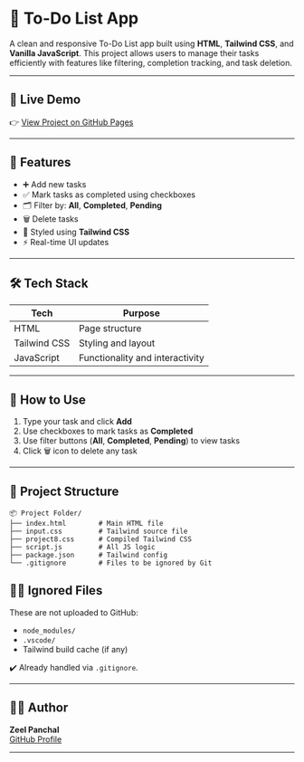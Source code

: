 # 📝 To-Do List App

A clean and responsive To-Do List app built using **HTML**, **Tailwind CSS**, and **Vanilla JavaScript**. This project allows users to manage their tasks efficiently with features like filtering, completion tracking, and task deletion.

---

## 🔗 Live Demo

👉 [View Project on GitHub Pages](https://panchal-zeel.github.io/todo-list-app-tailwind/)

---

## 🚀 Features

- ➕ Add new tasks
- ✅ Mark tasks as completed using checkboxes
- 🗂 Filter by: **All**, **Completed**, **Pending**
- 🗑 Delete tasks
- 🎨 Styled using **Tailwind CSS**
- ⚡ Real-time UI updates

---

## 🛠️ Tech Stack

| Tech         | Purpose                      |
|--------------|------------------------------|
| HTML         | Page structure               |
| Tailwind CSS | Styling and layout           |
| JavaScript   | Functionality and interactivity |

---

## 🧪 How to Use

1. Type your task and click **Add**
2. Use checkboxes to mark tasks as **Completed**
3. Use filter buttons (**All**, **Completed**, **Pending**) to view tasks
4. Click 🗑 icon to delete any task

---

## 📁 Project Structure

```
📦 Project Folder/
├── index.html        # Main HTML file
├── input.css         # Tailwind source file
├── project8.css      # Compiled Tailwind CSS
├── script.js         # All JS logic
├── package.json      # Tailwind config
└── .gitignore        # Files to be ignored by Git
```

## 🙅‍♂️ Ignored Files

These are not uploaded to GitHub:

- `node_modules/`
- `.vscode/`
- Tailwind build cache (if any)

✔️ Already handled via `.gitignore`.

---

## 👨‍💻 Author

**Zeel Panchal**    
[GitHub Profile](https://github.com/Panchal-Zeel/)

---

